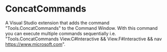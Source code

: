# ConcatCommands
 A Visual Studio extension that adds the command "Tools.ConcatCommands" to the Command Window. With this command you can execute multiple commands sequentially i.e. "Tools.ConcatCommands View.C#Interactive && View.F#Interactive && nav https://www.microsoft.com".
